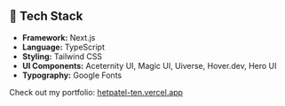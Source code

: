 ## 🚀 Tech Stack
- **Framework:** Next.js
- **Language:** TypeScript
- **Styling:** Tailwind CSS
- **UI Components:** Aceternity UI, Magic UI, Uiverse, Hover.dev, Hero UI
- **Typography:** Google Fonts

Check out my portfolio: [hetpatel-ten.vercel.app](https://hetpatel-ten.vercel.app/)
